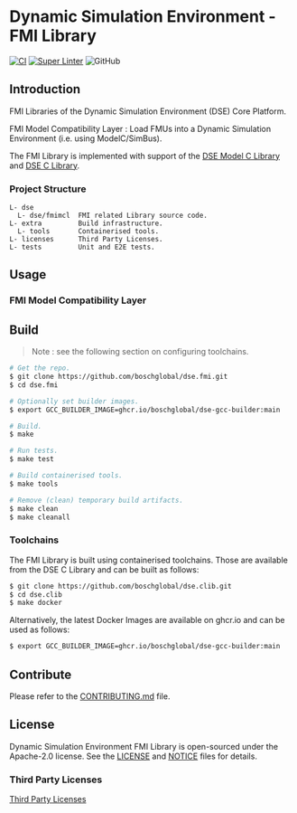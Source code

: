<!--
Copyright 2024 Robert Bosch GmbH

SPDX-License-Identifier: Apache-2.0
-->

# Dynamic Simulation Environment - FMI Library

[![CI](https://github.com/boschglobal/dse.fmi/actions/workflows/ci.yaml/badge.svg)](https://github.com/boschglobal/dse.fmi/actions/workflows/ci.yaml)
[![Super Linter](https://github.com/boschglobal/dse.fmi/actions/workflows/super_linter.yml/badge.svg)](https://github.com/boschglobal/dse.fmi/actions/workflows/super_linter.yml)
![GitHub](https://img.shields.io/github/license/boschglobal/dse.fmi)


## Introduction

FMI Libraries of the Dynamic Simulation Environment (DSE) Core Platform.

<!-- Overview diagram, PlantUML generated, see Network for example. -->

FMI Model Compatibility Layer
: Load FMUs into a Dynamic Simulation Environment (i.e. using ModelC/SimBus).


The FMI Library is implemented with support of the [DSE Model C Library](https://github.com/boschglobal/dse.modelc)
and [DSE C Library](https://github.com/boschglobal/dse.clib).


### Project Structure

```text
L- dse
  L- dse/fmimcl  FMI related Library source code.
L- extra         Build infrastructure.
  L- tools       Containerised tools.
L- licenses      Third Party Licenses.
L- tests         Unit and E2E tests.
```


## Usage

### FMI Model Compatibility Layer

<!-- Usage example showing all steps, see Network for example. -->


## Build

> Note : see the following section on configuring toolchains.

```bash
# Get the repo.
$ git clone https://github.com/boschglobal/dse.fmi.git
$ cd dse.fmi

# Optionally set builder images.
$ export GCC_BUILDER_IMAGE=ghcr.io/boschglobal/dse-gcc-builder:main

# Build.
$ make

# Run tests.
$ make test

# Build containerised tools.
$ make tools

# Remove (clean) temporary build artifacts.
$ make clean
$ make cleanall
```


### Toolchains

The FMI Library is built using containerised toolchains. Those are
available from the DSE C Library and can be built as follows:

```bash
$ git clone https://github.com/boschglobal/dse.clib.git
$ cd dse.clib
$ make docker
```

Alternatively, the latest Docker Images are available on ghcr.io and can be
used as follows:

```bash
$ export GCC_BUILDER_IMAGE=ghcr.io/boschglobal/dse-gcc-builder:main
```


## Contribute

Please refer to the [CONTRIBUTING.md](./CONTRIBUTING.md) file.


## License

Dynamic Simulation Environment FMI Library is open-sourced under the Apache-2.0 license.
See the [LICENSE](LICENSE) and [NOTICE](./NOTICE) files for details.


### Third Party Licenses

[Third Party Licenses](licenses/)
